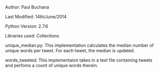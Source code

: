 Author: Paul Buchana

Last Modified: 14th/June/2014

Python Version: 2.7.6

Libraries used: Collections

unique_median.py:
This implementation calculates the median number of unique words per tweet. For each tweet, the median is updated.

words_tweeted:
This implementaion takes in a text file containing tweets and perfoms a count of unique words therein.
